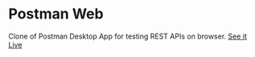 # Postman Web

Clone of Postman Desktop App for testing REST APIs on browser. [See it Live](https://apostman.netlify.app/)

